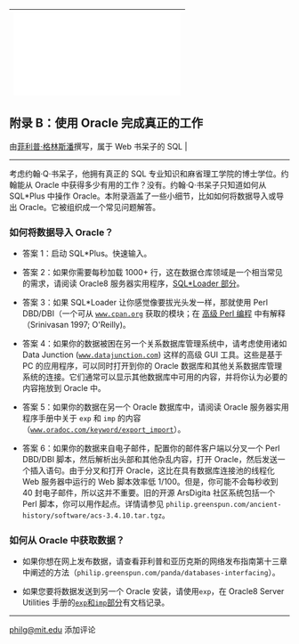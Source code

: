 | ![查尔斯赛艇赛，1998 年 10 月 18 日星期日。从步行桥到哈佛商学院](img/hoc-10.tcl) |
| --- |

## 附录 B：使用 Oracle 完成真正的工作

由[菲利普·格林斯潘](http://philip.greenspun.com/)撰写，属于 Web 书呆子的 SQL |

* * *

考虑约翰·Q·书呆子，他拥有真正的 SQL 专业知识和麻省理工学院的博士学位。约翰能从 Oracle 中获得多少有用的工作？没有。约翰·Q·书呆子只知道如何从 SQL*Plus 中操作 Oracle。本附录涵盖了一些小细节，比如如何将数据导入或导出 Oracle。它被组织成一个常见问题解答。

### 如何将数据导入 Oracle？

+   答案 1：启动 SQL*Plus。快速输入。

+   答案 2：如果你需要每秒加载 1000+ 行，这在数据仓库领域是一个相当常见的需求，请阅读 Oracle8 服务器实用程序，[SQL*Loader 部分](http://www.oradoc.com/keyword/sql_loader)。

+   答案 3：如果 SQL*Loader 让你感觉像要拔光头发一样，那就使用 Perl DBD/DBI（一个可从 [`www.cpan.org`](http://www.cpan.org) 获取的模块；在 [高级 Perl 编程](http://www.amazon.com/exec/obidos/ASIN/1565922204/pgreenspun-20) 中有解释（Srinivasan 1997; O'Reilly)。

+   答案 4：如果你的数据被困在另一个关系数据库管理系统中，请考虑使用诸如 Data Junction ([`www.datajunction.com`](http://www.datajunction.com)) 这样的高级 GUI 工具。这些是基于 PC 的应用程序，可以同时打开到你的 Oracle 数据库和其他关系数据库管理系统的连接。它们通常可以显示其他数据库中可用的内容，并将你认为必要的内容拖放到 Oracle 中。

+   答案 5：如果你的数据在另一个 Oracle 数据库中，请阅读 Oracle 服务器实用程序手册中关于 `exp` 和 `imp` 的内容（[`www.oradoc.com/keyword/export_import`](http://www.oradoc.com/keyword/export_import)）。

+   答案 6：如果你的数据来自电子邮件，配置你的邮件客户端以分叉一个 Perl DBD/DBI 脚本，然后解析出头部和其他杂乱内容，打开 Oracle，然后发送一个插入语句。由于分叉和打开 Oracle，这比在具有数据库连接池的线程化 Web 服务器中运行的 Web 脚本效率低 1/100。但是，你可能不会每秒收到 40 封电子邮件，所以这并不重要。旧的开源 ArsDigita 社区系统包括一个 Perl 脚本，你可以用作起点。详情请参见 `philip.greenspun.com/ancient-history/software/acs-3.4.10.tar.tgz`。

### 如何从 Oracle 中获取数据？

+   如果你想在网上发布数据，请查看菲利普和亚历克斯的网络发布指南第十三章中阐述的方法（`philip.greenspun.com/panda/databases-interfacing`）。

+   如果您要将数据发送到另一个 Oracle 安装，请使用`exp`，在 Oracle8 Server Utilities 手册的[`exp`和`imp`部分](http://www.oradoc.com/keyword/export_import)有文档记录。

* * *

[philg@mit.edu](http://philip.greenspun.com/) 添加评论

